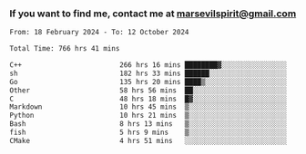 ### If you want to find me, contact me at marsevilspirit@gmail.com

<!--
**marsevilspirit/marsevilspirit** is a ✨ _special_ ✨ repository because its `README.md` (this file) appears on your GitHub profile.

Here are some ideas to get you started:

- 🔭 I’m currently working on ...
- 🌱 I’m currently learning ...
- 👯 I’m looking to collaborate on ...
- 🤔 I’m looking for help with ...
- 💬 Ask me about ...
- 📫 How to reach me: ...
- 😄 Pronouns: ...
- ⚡ Fun fact: ...
-->
<!--START_SECTION:waka-->

```txt
From: 18 February 2024 - To: 12 October 2024

Total Time: 766 hrs 41 mins

C++                        266 hrs 16 mins ████████▓░░░░░░░░░░░░░░░░   34.73 %
sh                         182 hrs 33 mins ██████░░░░░░░░░░░░░░░░░░░   23.81 %
Go                         135 hrs 20 mins ████▒░░░░░░░░░░░░░░░░░░░░   17.65 %
Other                      58 hrs 56 mins  ██░░░░░░░░░░░░░░░░░░░░░░░   07.69 %
C                          48 hrs 18 mins  █▓░░░░░░░░░░░░░░░░░░░░░░░   06.30 %
Markdown                   10 hrs 45 mins  ▒░░░░░░░░░░░░░░░░░░░░░░░░   01.40 %
Python                     10 hrs 21 mins  ▒░░░░░░░░░░░░░░░░░░░░░░░░   01.35 %
Bash                       8 hrs 13 mins   ▒░░░░░░░░░░░░░░░░░░░░░░░░   01.07 %
fish                       5 hrs 9 mins    ▒░░░░░░░░░░░░░░░░░░░░░░░░   00.67 %
CMake                      4 hrs 51 mins   ░░░░░░░░░░░░░░░░░░░░░░░░░   00.63 %
```

<!--END_SECTION:waka-->

